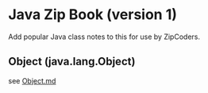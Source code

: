 # Java Zip Book (version 1)

Add popular Java class notes to this for use by ZipCoders.

## Object (java.lang.Object)

see [Object.md](https://github.com/xt0fer/JavaZipBook-v1/blob/master/java.lang.Object.md)

